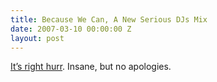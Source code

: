 ```yaml
---
title: Because We Can, A New Serious DJs Mix
date: 2007-03-10 00:00:00 Z
layout: post
---
```





[It’s right hurr](http://www.seriousdjs.net/2007/03/09/who-i-gotta-kill-to-put-a-mix-on-the-internet). Insane, but no apologies.
